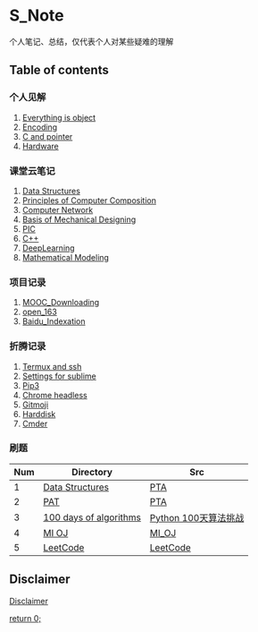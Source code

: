 # S_Note
个人笔记、总结，仅代表个人对某些疑难的理解
## Table of contents
### 个人见解
1. [Everything is object](Opinions/[01_Py]Everything_is_object.md)
2. [Encoding](Opinions/[02]Encoding.md)
3. [C and pointer](Opinions/[03_C]C_and_pointer.md)
4. [Hardware](Opinions/[04_ML]Hardware.md)
### 课堂云笔记
1. [Data Structures](http://note.youdao.com/noteshare?id=517e47a7bea2a34b666965f946dae424)
2. [Principles of Computer Composition](http://note.youdao.com/noteshare?id=2e2d1692e3be680cb1055c38be02ea14)
3. [Computer Network](http://note.youdao.com/noteshare?id=81f9c135e1f7785207a83fcbbf103ca9)
4. [Basis of Mechanical Designing](http://note.youdao.com/noteshare?id=668913de6e17aa86f15d8148136886d9&sub=530a579d6798d83f9fcfb74cb44ec77c)
5. [PIC](http://note.youdao.com/noteshare?id=a90a9d5d0c6b12367df9e9f648512b19)
6. [C++](http://note.youdao.com/noteshare?id=1aa31e9bea16a7669c85746f671fb895)
7. [DeepLearning](http://note.youdao.com/noteshare?id=a8af33730d94e1077e70ad236b47e450)
8. [Mathematical Modeling](http://note.youdao.com/noteshare?id=a590dbdcd10cc966d80b60d25e5a120f)
### 项目记录
1. [MOOC_Downloading](Projects/[01_Py]MOOC_Downloading.md)
2. [open_163](Projects/[02_Py]open_163.md)
3. [Baidu_Indexation](Projects/[03_Py]Baidu_Indexation.md)
### 折腾记录
1. [Termux and ssh](Discovery/[01]Termux_and_ssh.md)
2. [Settings for sublime](Discovery/[02]Settings_for_sublime.md)
3. [Pip3](Discovery/[03]Pip3.md)
4. [Chrome headless](Discovery/[04]Chrome_headless.md)
5. [Gitmoji](Discovery/[05]Gitmoji.md)
6. [Harddisk](Discovery/[06]Harddisk.md)
7. [Cmder](Discovery/[07]Cmder.md)

### 刷题
Num|Directory|Src
---|---|---
1|[Data Structures](Codes/Data_Structures/)|[PTA](https://pintia.cn/problem-sets)
2|[PAT](Codes/PAT/)|[PTA](https://pintia.cn/problem-sets)
3|[100 days of algorithms](Codes/100_days_of_algorithms)|[Python 100天算法挑战](https://python123.io/index/topics/algorithm_100_days)
4|[MI OJ](Codes/MI_OJ/)|[MI_OJ](https://code.mi.com/problem/list)
5|[LeetCode](Codes/LeetCode/)|[LeetCode](https://leetcode.com/problemset/all/)

## Disclaimer
[Disclaimer](Disclaimer.md)

[return 0;](#s_note)